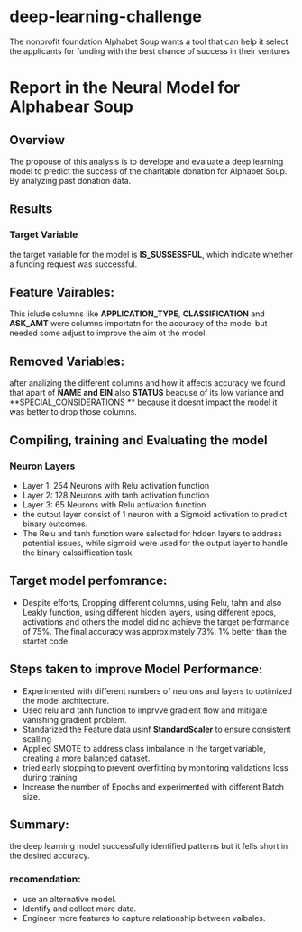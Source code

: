 # deep-learning-challenge
The nonprofit foundation Alphabet Soup wants a tool that can help it select the applicants for funding with the best chance of success in their ventures
# **Report in the Neural Model for Alphabear Soup** #

## Overview ##
The propouse of this analysis is to develope and evaluate a deep learning model to predict the success of the charitable donation for Alphabet Soup. By analyzing past donation data.

## Results ##
### Target Variable ###
 the target variable for the model is **IS_SUSSESSFUL**, which indicate whether a funding request was successful.
## Feature Vairables: ##
 This iclude columns like **APPLICATION_TYPE**, **CLASSIFICATION** and **ASK_AMT** were columns importatn for the accuracy of the model but needed some adjust to improve the aim ot the model.

 ## Removed Variables: ## 
 after analizing the different columns and how it affects accuracy we found that apart of **NAME and EIN** also **STATUS** beacuse of its low variance and **SPECIAL_CONSIDERATIONS ** because it doesnt impact the model it was better to drop those columns.

 ## Compiling, training and Evaluating the model ##
### Neuron Layers
- Layer 1: 254 Neurons with Relu activation function
- Layer 2: 128 Neurons with tanh activation function
- Layer 3: 65 Neurons with Relu activation function
- the output layer consist of 1 neuron with a Sigmoid activation to predict binary outcomes.
-  The Relu and tanh function were selected for hdden layers to address potential issues, while sigmoid were used for the output layer to handle the binary calssiffication task.

## Target model perfomrance:
- Despite efforts, Dropping different columns, using Relu, tahn and also Leakly function, using different hidden layers, using different epocs, activations and others the model did no achieve the target performance of 75%. The final accuracy was approximately 73%. 1% better than the startet code.

## Steps taken to improve Model Performance:
- Experimented with different numbers of neurons and layers to optimized the model architecture.
- Used relu and tanh function to imprvve gradient flow and mitigate vanishing gradient problem.
- Standarized the Feature data usinf **StandardScaler** to ensure consistent scalling
- Applied SMOTE to address class imbalance in the target variable, creating a more balanced dataset.
- tried early stopping to prevent overfitting by monitoring validations loss during training
- Increase the number of Epochs and experimented with different Batch size.

## Summary:
the deep learning model successfully identified patterns but it fells short in the desired accuracy. 

### recomendation:
- use an alternative model. 
- Identify and collect more data. 
- Engineer more features to capture relationship between vaibales.
